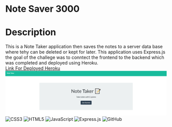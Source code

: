 # Note Saver 3000 # 
# Description 
This is a Note Taker application then saves the notes to a server data base where tehy can be deleted or kept for later. This application uses Express.js the goal of the challege was to conntect the frontend to the backend which was completed and deployed using Heroku.\
[Link For Deployed Heroku](https://mysterious-harbor-09287.herokuapp.com/index)\
![Image](./images/index.PNG)\
![CSS3](https://img.shields.io/badge/css3-%231572B6.svg?logo=css3&logoColor=white&style=plastic)
![HTML5](https://img.shields.io/badge/html5-%23E34F26.svg?logo=html5&logoColor=white&style=plastic)
![JavaScript](https://img.shields.io/badge/javascript-%23323330.svg?logo=javascript&logoColor=%23F7DF1E&style=plastic)
![Express.js](https://img.shields.io/badge/express.js-%23404d59.svg?logo=express&logoColor=%2361DAFB&style=plastic)
![GitHub](https://img.shields.io/badge/github-%23121011.svg?logo=github&logoColor=white&style=plastic)


